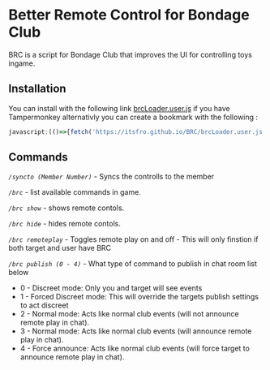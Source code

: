 # Better Remote Control for Bondage Club

BRC is a script for Bondage Club that improves the UI for controlling toys ingame.

## Installation

You can install with the following link [brcLoader.user.js](https://itsfro.github.io/BRC/brcLoader.user.js) if you have Tampermonkey alternativly you can create a bookmark with the following : 

```js
javascript:(()=>{fetch('https://itsfro.github.io/BRC/brcLoader.user.js').then(r=>r.text()).then(r=>eval(r));})();
```

## Commands

*`/syncto (Member Number)`* - Syncs the controlls to the member

*`/brc`* - list available commands in game.

*`/brc show`* - shows remote contols.

*`/brc hide`* - hides remote contols.

*`/brc remoteplay`* - Toggles remote play on and off - This will only finstion if both target and user have BRC

*`/brc publish (0 - 4)`* - What type of command to publish in chat room list below


* 0 - Discreet mode: Only you and target will see events
* 1 - Forced Discreet mode: This will override the targets publish settings to act discreet
* 2 - Normal mode: Acts like normal club events (will not announce remote play in chat). 
* 3 - Normal mode: Acts like normal club events (will announce remote play in chat). 
* 4 - Force announce: Acts like normal club events (will force target to announce remote play in chat).

